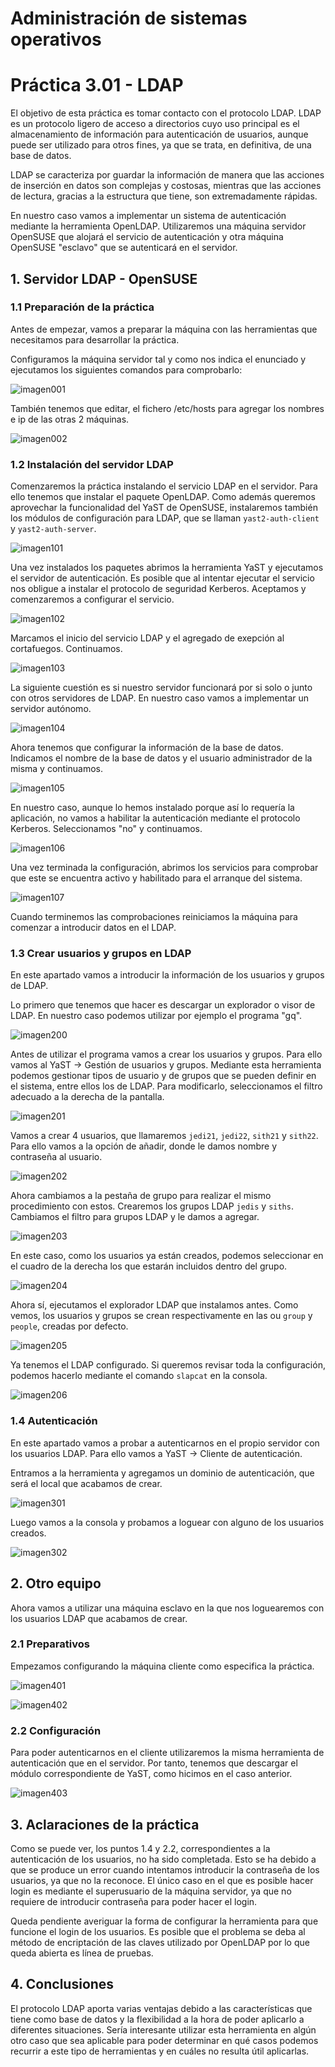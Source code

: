 # Administración de sistemas operativos

# Práctica 3.01 - LDAP

El objetivo de esta práctica es tomar contacto con el protocolo LDAP. LDAP es un protocolo ligero de acceso a directorios cuyo uso principal es el almacenamiento de información para autenticación de usuarios, aunque puede ser utilizado para otros fines, ya que se trata, en definitiva, de una base de datos.

LDAP se caracteriza por guardar la información de manera que las acciones de inserción en datos son complejas y costosas, mientras que las acciones de lectura, gracias a la estructura que tiene, son extremadamente rápidas.

En nuestro caso vamos a implementar un sistema de autenticación mediante la herramienta OpenLDAP. Utilizaremos una máquina servidor OpenSUSE que alojará el servicio de autenticación y otra máquina OpenSUSE "esclavo" que se autenticará en el servidor.


## 1. Servidor LDAP - OpenSUSE

### 1.1 Preparación de la práctica

Antes de empezar, vamos a preparar la máquina con las herramientas que necesitamos para desarrollar la práctica.

Configuramos la máquina servidor tal y como nos indica el enunciado y ejecutamos los siguientes comandos para comprobarlo:

![imagen001](./imagenes/0-01-conf_server.png)

También tenemos que editar, el fichero /etc/hosts para agregar los nombres e ip de las otras 2 máquinas.

![imagen002](./imagenes/0-02-hosts_server.png)



### 1.2 Instalación del servidor LDAP

Comenzaremos la práctica instalando el servicio LDAP en el servidor. Para ello tenemos que instalar el paquete OpenLDAP. Como además queremos aprovechar la funcionalidad del YaST de OpenSUSE, instalaremos también los módulos de configuración para LDAP, que se llaman `yast2-auth-client` y `yast2-auth-server`.

![imagen101](./imagenes/1-01-instalacion.png)

Una vez instalados los paquetes abrimos la herramienta YaST y ejecutamos el servidor de autenticación. Es posible que al intentar ejecutar el servicio nos obligue a instalar el protocolo de seguridad Kerberos. Aceptamos y comenzaremos a configurar el servicio.

![imagen102](./imagenes/1-02-kerberos.png)

Marcamos el inicio del servicio LDAP y el agregado de exepción al cortafuegos. Continuamos.

![imagen103](./imagenes/1-03-conf_inicial.png)

La siguiente cuestión es si nuestro servidor funcionará por si solo o junto con otros servidores de LDAP. En nuestro caso vamos a implementar un servidor autónomo.

![imagen104](./imagenes/1-04-conf_inicial2.png)

Ahora tenemos que configurar la información de la base de datos. Indicamos el nombre de la base de datos y el usuario administrador de la misma y continuamos.

![imagen105](./imagenes/1-05-conf_inicial3.png)

En nuestro caso, aunque lo hemos instalado porque así lo requería la aplicación, no vamos a habilitar la autenticación mediante el protocolo Kerberos. Seleccionamos "no" y continuamos. 

![imagen106](./imagenes/1-06-conf_inicial4.png)

Una vez terminada la configuración, abrimos los servicios para comprobar que este se encuentra activo y habilitado para el arranque del sistema.

![imagen107](./imagenes/1-07-servicio_activo.png)

Cuando terminemos las comprobaciones reiniciamos la máquina para comenzar a introducir datos en el LDAP.


### 1.3 Crear usuarios y grupos en LDAP

En este apartado vamos a introducir la información de los usuarios y grupos de LDAP.

Lo primero que tenemos que hacer es descargar un explorador o visor de LDAP. En nuestro caso podemos utilizar por ejemplo el programa "gq".

![imagen200](./imagenes/2-00-gq.png)

Antes de utilizar el programa vamos a crear los usuarios y grupos. Para ello vamos al YaST -> Gestión de usuarios y grupos. Mediante esta herramienta podemos gestionar tipos de usuario y de grupos que se pueden definir en el sistema, entre ellos los de LDAP. Para modificarlo, seleccionamos el filtro adecuado a la derecha de la pantalla.

![imagen201](./imagenes/2-01-usuarios.png)

Vamos a crear 4 usuarios, que llamaremos `jedi21`, `jedi22`, `sith21` y `sith22`. Para ello vamos a la opción de añadir, donde le damos nombre y contraseña al usuario.

![imagen202](./imagenes/2-02-creacion_usuario.png)

Ahora cambiamos a la pestaña de grupo para realizar el mismo procedimiento con estos. Crearemos los grupos LDAP `jedis` y `siths`. Cambiamos el filtro para grupos LDAP y le damos a agregar.

![imagen203](./imagenes/2-03-grupos.png)

En este caso, como los usuarios ya están creados, podemos seleccionar en el cuadro de la derecha los que estarán incluidos dentro del grupo.

![imagen204](./imagenes/2-04-creacion_grupos.png)

Ahora sí, ejecutamos el explorador LDAP que instalamos antes. Como vemos, los usuarios y grupos se crean respectivamente en las ou `group` y `people`, creadas por defecto.

![imagen205](./imagenes/2-05-ou_establecido.png)

Ya tenemos el LDAP configurado. Si queremos revisar toda la configuración, podemos hacerlo mediante el comando `slapcat` en la consola.

![imagen206](./imagenes/2-06-slapcat.png)


### 1.4 Autenticación

En este apartado vamos a probar a autenticarnos en el propio servidor con los usuarios LDAP. Para ello vamos a YaST -> Cliente de autenticación.

Entramos a la herramienta y agregamos un dominio de autenticación, que será el local que acabamos de crear.

![imagen301](./imagenes/3-01-autentication_client.png)

Luego vamos a la consola y probamos a loguear con alguno de los usuarios creados.

![imagen302](./imagenes/3-02-conexion_local.png)


## 2. Otro equipo

Ahora vamos a utilizar una máquina esclavo en la que nos loguearemos con los usuarios LDAP que acabamos de crear. 

### 2.1 Preparativos

Empezamos configurando la máquina cliente como especifica la práctica. 

![imagen401](./imagenes/4-01-conf_cliente.png)

![imagen402](./imagenes/4-02-etc_hosts.png)


### 2.2 Configuración

Para poder autenticarnos en el cliente utilizaremos la misma herramienta de autenticación que en el servidor. Por tanto, tenemos que descargar el módulo correspondiente de YaST, como hicimos en el caso anterior.

![imagen403](./imagenes/4-03-instalacion_cliente.png)


## 3. Aclaraciones de la práctica

Como se puede ver, los puntos 1.4 y 2.2, correspondientes a la autenticación de los usuarios, no ha sido completada. Esto se ha debido a que se produce un error cuando intentamos introducir la contraseña de los usuarios, ya que no la reconoce. El único caso en el que es posible hacer login es mediante el superusuario de la máquina servidor, ya que no requiere de introducir contraseña para poder hacer el login.

Queda pendiente averiguar la forma de configurar la herramienta para que funcione el login de los usuarios. Es posible que el problema se deba al método de encriptación de las claves utilizado por OpenLDAP por lo que queda abierta es línea de pruebas.


## 4. Conclusiones

El protocolo LDAP aporta varias ventajas debido a las características que tiene como base de datos y la flexibilidad a la hora de poder aplicarlo a diferentes situaciones. Sería interesante utilizar esta herramienta en algún otro caso que sea aplicable para poder determinar en qué casos podemos recurrir a este tipo de herramientas y en cuáles no resulta útil aplicarlas.